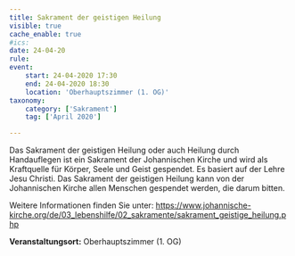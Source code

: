 ```yaml
---
title: Sakrament der geistigen Heilung
visible: true
cache_enable: true
#ics: 
date: 24-04-20
rule: 
event:
	start: 24-04-2020 17:30
	end: 24-04-2020 18:30
	location: 'Oberhauptszimmer (1. OG)'
taxonomy:
	category: ['Sakrament']
	tag: ['April 2020']

---
```

Das Sakrament der geistigen Heilung oder auch Heilung durch Handauflegen ist ein Sakrament der Johannischen Kirche und wird als Kraftquelle für Körper, Seele und Geist gespendet. Es basiert auf der Lehre Jesu Christi. Das Sakrament der geistigen Heilung kann von der Johannischen Kirche allen Menschen gespendet werden, die darum bitten.

Weitere Informationen finden Sie unter:
https://www.johannische-kirche.org/de/03_lebenshilfe/02_sakramente/sakrament_geistige_heilung.php



**Veranstaltungsort:** Oberhauptszimmer (1. OG)

